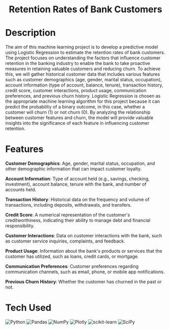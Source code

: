 <div align="center">
      <h1> Retention Rates of Bank Customers</h1>
     </div>


# Description
The aim of this machine learning project is to develop a predictive model using Logistic Regression to estimate the retention rates of bank customers. The project focuses on understanding the factors that influence customer retention in the banking industry to enable the bank to take proactive measures in retaining valuable customers and reducing churn.  To achieve this, we will gather historical customer data that includes various features such as customer demographics (age, gender, marital status, occupation), account information (type of account, balance, tenure), transaction history, credit score, customer interactions, product usage, communication preferences, and previous churn history.  Logistic Regression is chosen as the appropriate machine learning algorithm for this project because it can predict the probability of a binary outcome, in this case, whether a customer will churn (1) or not churn (0). By analyzing the relationship between customer features and churn, the model will provide valuable insights into the significance of each feature in influencing customer retention.

# Features
<b>Customer Demographics</b>: Age, gender, marital status, occupation, and other demographic information that can impact customer loyalty.

<b>Account Information</b>: Type of account held (e.g., savings, checking, investment), account balance, tenure with the bank, and number of accounts held.

<b>Transaction History</b>: Historical data on the frequency and volume of transactions, including deposits, withdrawals, and transfers.

<b>Credit Score</b>: A numerical representation of the customer's creditworthiness, indicating their ability to manage debt and financial responsibility.

<b>Customer Interactions</b>: Data on customer interactions with the bank, such as customer service inquiries, complaints, and feedback.

<b>Product Usage</b>: Information about the bank's products or services that the customer has utilized, such as loans, credit cards, or mortgage.

<b>Communication Preferences</b>: Customer preferences regarding communication channels, such as email, phone, or mobile app notifications.

<b>Previous Churn History</b>: Whether the customer has churned in the past or not.

# Tech Used
 ![Python](https://img.shields.io/badge/python-3670A0?style=for-the-badge&logo=python&logoColor=ffdd54) ![Pandas](https://img.shields.io/badge/pandas-%23150458.svg?style=for-the-badge&logo=pandas&logoColor=white) ![NumPy](https://img.shields.io/badge/numpy-%23013243.svg?style=for-the-badge&logo=numpy&logoColor=white) ![Plotly](https://img.shields.io/badge/Plotly-%233F4F75.svg?style=for-the-badge&logo=plotly&logoColor=white) ![scikit-learn](https://img.shields.io/badge/scikit--learn-%23F7931E.svg?style=for-the-badge&logo=scikit-learn&logoColor=white) ![SciPy](https://img.shields.io/badge/SciPy-%230C55A5.svg?style=for-the-badge&logo=scipy&logoColor=%white)
      

<!-- </> with 💛 by readMD (https://readmd.itsvg.in) -->
    
